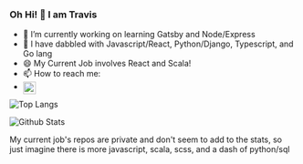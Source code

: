 ### Oh Hi! 👋 I am Travis

- 🔭 I’m currently working on learning Gatsby and Node/Express
- 🌱 I have dabbled with Javascript/React, Python/Django, Typescript, and Go lang
- 😄 My Current Job involves React and Scala!
-  📫 How to reach me: 
- [<img align="left" alt="anderson-travis | LinkedIn" width="22px" src="https://cdn.jsdelivr.net/npm/simple-icons@v3/icons/linkedin.svg" />][linkedin]




![Top Langs](https://github-readme-stats.vercel.app/api/top-langs/?username=tander29&layout=compact)

![Github Stats](https://github-readme-stats.vercel.app/api?username=tander29&show_icons=true&theme=merko)

 My current job's repos are private and don't seem to add to the stats, so just imagine there is more javascript, scala, scss, and a dash of python/sql

<!--  
Variables
-->

[linkedin]: https://www.linkedin.com/in/anderson-travis/

<!--

Leave the original why not!  But i do disagree, I think all my repo's are special
**tander29/tander29** is a ✨ _special_ ✨ repository because its `README.md` (this file) appears on your GitHub profile.

Here are some ideas to get you started:

- 🔭 I’m currently working on ...
- 🌱 I’m currently learning ...
- 👯 I’m looking to collaborate on ...
- 🤔 I’m looking for help with ...
- 💬 Ask me about ...
- 📫 How to reach me: ...
- 😄 Pronouns: ...
- ⚡ Fun fact: ...
-->




